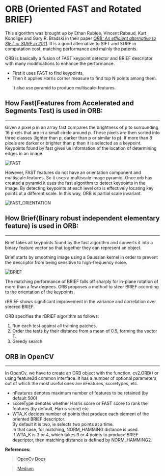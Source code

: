 # ORB (Oriented FAST and Rotated BRIEF)

This algorithm was brought up by Ethan Rublee, Vincent Rabaud, Kurt Konolige and Gary R. Bradski in their paper [*ORB: An efficient alternative to SIFT or SURF in 2011*](http://www.willowgarage.com/sites/default/files/orb_final.pdf). It is a good alternative to SIFT and SURF in computation cost, matching performance and mainly the patents.

ORB is basically a fusion of FAST keypoint detector and BRIEF descriptor with many modifications to enhance the performance.

* First it uses FAST to find keypoints,
* Then it applies Harris corner measure to find top N points among them.<p>
It also use pyramid to produce multiscale-features.


## How Fast(Features from Accelerated and Segments Test) is used in ORB:
--------------

Given a pixel p in an array fast compares the brightness of p to surrounding 16 pixels that are in a small circle around p. These pixels are then sorted into three classes (lighter than p, darker than p or similar to p). If more than 8 pixels are darker or brighter than p than it is selected as a keypoint. Keypoints found by fast gives us information of the location of determining edges in an image.

![FAST](https://miro.medium.com/max/554/0*CZ2Ub21iuBOgpMDb.jpg)

However, FAST features do not have an orientation component and multiscale features. So it uses a multiscale image pyramid. Once orb has created a pyramid it uses the fast algorithm to detect keypoints in the image. By detecting keypoints at each level orb is effectively locating key points at a different scale. In this way, ORB is partial scale invariant.

![FAST_ORIENTATION](https://miro.medium.com/max/375/0*wGPpgnPImtwLb8NX.png)

## How Brief(Binary robust independent elementary feature) is used in ORB:
-----------------

Brief takes all keypoints found by the fast algorithm and converts it into a binary feature vector so that together they can represent an object.

Brief starts by smoothing image using a Gaussian kernel in order to prevent the descriptor from being sensitive to high-frequency noise.

![BRIEF](https://miro.medium.com/max/875/1*8v4ZvgwE0DYiCzQDRvno1A.png)

The matching performance of BRIEF falls off sharply for in-plane rotation of more than a few degrees. ORB proposes a method to steer BRIEF according to the orientation of the keypoints.

rBRIEF shows significant improvement in the variance and correlation over steered BRIEF.

ORB specifies the rBRIEF algorithm as follows:
1) Run each test against all training patches.
2) Order the tests by their distance from a mean of 0.5, forming the vector T.
3) Greedy search

## ORB in OpenCV
---------------
In OpenCv, we have to create an ORB object with the function, cv2.ORB() or using feature2d common interface. It has a number of optional parameters, out of which the most useful ones are nFeatures, scoretypes, etc.

* nFeatures denotes maximum number of features to be retained (by default 500)
* scoreType denotes whether Harris score or FAST score to rank the features (by default, Harris score) etc.
* WTA_K decides number of points that produce each element of the oriented BRIEF descriptor.<br>
By default it is two, ie selects two points at a time.<br>
In that case, for matching, NORM_HAMMING distance is used.<br>
If WTA_K is 3 or 4, which takes 3 or 4 points to produce BRIEF descriptor, then matching distance is defined by NORM_HAMMING2.<br>

**References:**

>[OpenCv Docs](https://opencv-python-tutroals.readthedocs.io/en/latest/py_tutorials/py_feature2d/py_orb/py_orb.html)

>[Medium](https://medium.com/data-breach/introduction-to-orb-oriented-fast-and-rotated-brief-4220e8ec40cf)
